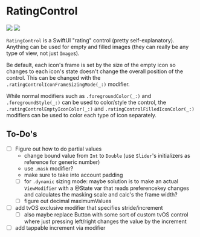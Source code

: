# RatingControl

[![](https://img.shields.io/endpoint?url=https%3A%2F%2Fswiftpackageindex.com%2Fapi%2Fpackages%2Fedonv%2FRatingControl%2Fbadge%3Ftype%3Dswift-versions)](https://swiftpackageindex.com/edonv/RatingControl)
[![](https://img.shields.io/endpoint?url=https%3A%2F%2Fswiftpackageindex.com%2Fapi%2Fpackages%2Fedonv%2FRatingControl%2Fbadge%3Ftype%3Dplatforms)](https://swiftpackageindex.com/edonv/RatingControl)

`RatingControl` is a SwiftUI "rating" control (pretty self-explanatory). Anything can be used for empty and filled images (they can really be any type of view, not just `Image`s).

Be default, each icon's frame is set by the size of the empty icon so changes to each icon's state doesn't change the overall position of the control. This can be changed with the `.ratingControlIconFrameSizingMode(_:)` modifier.

While normal modifiers such as `.foregroundColor(_:)` and `.foregroundStyle(_:)` can be used to color/style the control, the `.ratingControlEmptyIconColor(_:)` and `.ratingControlFilledIconColor(_:)` modifiers can be used to color each type of icon separately. 

## To-Do's

- [ ] Figure out how to do partial values
    - change bound value from `Int` to `Double` (use `Slider`'s initializers as reference for generic number)
    - use `.mask` modifier?
    - make sure to take into account padding
    - [ ] for `.dynamic` sizing mode: maybe solution is to make an actual `ViewModifier` with a @State var that reads preferencekey changes and calculates the masking scale and calc's the frame width?
    - [ ] figure out decimal maximumValues
- [ ] add tvOS exclusive modifier that specifies stride/increment
    - [ ] also maybe replace Button with some sort of custom tvOS control where just pressing left/right changes the value by the increment
- [ ] add tappable increment via modifier
